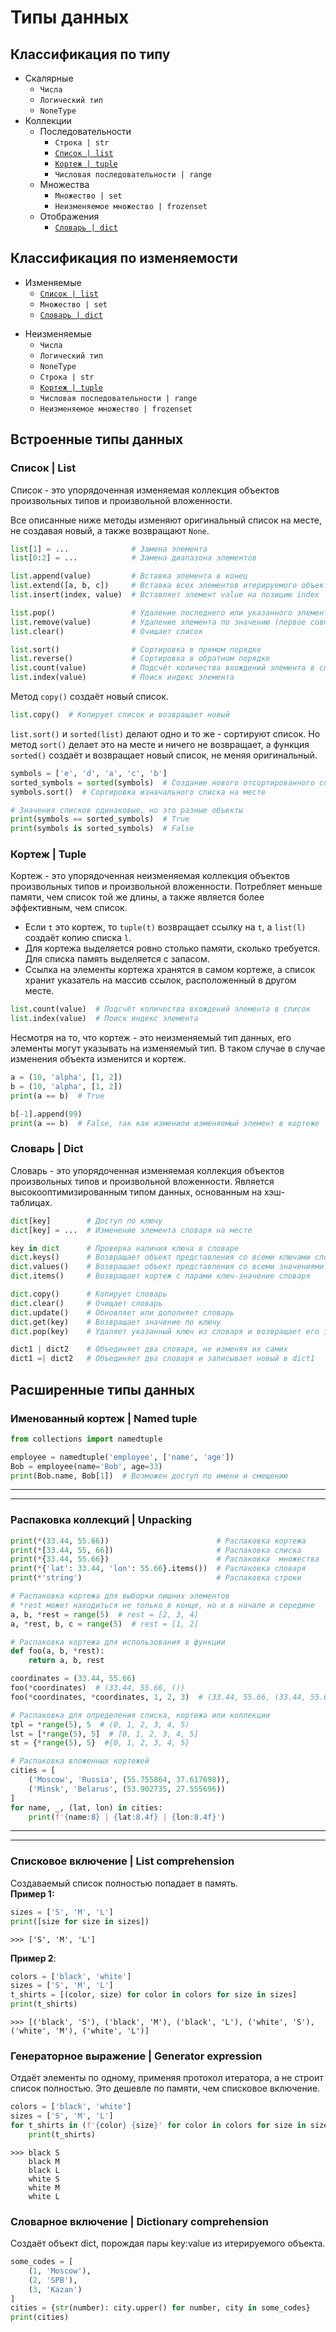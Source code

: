 # Типы данных

## Классификация по типу
- Скалярные
  - `Числа`
  - `Логический тип`
  - `NoneType`
- Коллекции
  - Последовательности
    - `Строка | str`
    - [`Список | list`](https://github.com/Shecspi/cheatsheet-python/edit/master/README.md#список--list)
    - [`Кортеж | tuple`](https://github.com/Shecspi/cheatsheet-python/edit/master/README.md#кортеж--tuple)
    - `Числовая последовательности | range`
  - Множества
    - `Множество | set`
    - `Неизменяемое множество | frozenset`
  - Отображения
    - [`Словарь | dict`](https://github.com/Shecspi/cheatsheet-python/edit/master/README.md#кортеж--tuple)

## Классификация по изменяемости
- Изменяемые
  - [`Список | list`](https://github.com/Shecspi/cheatsheet-python/edit/master/README.md#список--list)
  - `Множество | set`
  - [`Словарь | dict`](https://github.com/Shecspi/cheatsheet-python/edit/master/README.md#кортеж--tuple)
* Неизменяемые
  - `Числа`
  - `Логический тип`
  - `NoneType`
  - `Строка | str`
  - [`Кортеж | tuple`](https://github.com/Shecspi/cheatsheet-python/edit/master/README.md#кортеж--tuple)
  - `Числовая последовательности | range`
  - `Неизменяемое множество | frozenset`

## Встроенные типы данных
### Список | List
Список - это упорядоченная изменяемая коллекция объектов произвольных типов и произвольной вложенности. 

Все описанные ниже методы изменяют оригинальный список на месте, не создавая новый, а также возвращают `None`.
```python
list[1] = ...              # Замена элемента
list[0:2] = ...            # Замена диапазона элементов

list.append(value)         # Вставка элемента в конец
list.extend([a, b, c])     # Вставка всех элементов итерируемого объекта в конец списка
list.insert(index, value)  # Вставляет элемент value на позицию index

list.pop()                 # Удаление последнего или указанного элемента списка
list.remove(value)         # Удаление элемента по значению (первое совпадение)
list.clear()               # Очищает список

list.sort()                # Сортировка в прямом порядке
list.reverse()             # Сортировка в обратном порядке
list.count(value)          # Подсчёт количества вхождений элемента в список
list.index(value)          # Поиск индекс элемента
```

Метод `copy()` создаёт новый список.
```python
list.copy()  # Копирует список и возвращает новый
```

`list.sort()` и `sorted(list)` делают одно и то же - сортируют список. Но метод `sort()` делает это на месте и ничего не возвращает, а функция `sorted()` создаёт и возвращает новый список, не меняя оригинальный.
```python
symbols = ['e', 'd', 'a', 'c', 'b']
sorted_symbols = sorted(symbols)  # Создание нового отсортированного списка
symbols.sort()  # Сортировка изначального списка на месте

# Значения списков одинаковые, но это разные объекты
print(symbols == sorted_symbols)  # True
print(symbols is sorted_symbols)  # False
```

### Кортеж | Tuple
Кортеж - это упорядоченная неизменяемая коллекция объектов произвольных типов и произвольной вложенности. Потребляет меньше памяти, чем список той же длины, а также является более эффективным, чем список.
* Если `t` это кортеж, то `tuple(t)` возвращает ссылку на `t`, a `list(l)` создаёт копию списка `l`.
* Для кортежа выделяется ровно столько памяти, сколько требуется. Для списка память выделяется с запасом.
* Ссылка на элементы кортежа хранятся в самом кортеже, а список хранит указатель на массив ссылок, расположенный в другом месте.
```python
list.count(value)  # Подсчёт количества вхождений элемента в список
list.index(value)  # Поиск индекс элемента
```

Несмотря на то, что кортеж - это неизменяемый тип данных, его элементы могут указывать на изменяемый тип. В таком случае в случае изменения объекта изменится и кортеж.
```python
a = (10, 'alpha', [1, 2])
b = (10, 'alpha', [1, 2])
print(a == b)  # True

b[-1].append(99)
print(a == b)  # False, так как изменили изменяемый элемент в кортеже
```

### Словарь | Dict
Словарь - это упорядоченная изменяемая коллекция объектов произвольных типов и произвольной вложенности. Является высокооптимизированным типом данных, основанным на хэш-таблицах.

```python
dict[key]        # Доступ по ключу
dict[key] = ...  # Изменение элемента словаря на месте

key in dict      # Проверка наличия ключа в словаре
dict.keys()      # Возвращает объект представления со всеми ключами словаря
dict.values()    # Возвращает объект представления со всеми значениями словаря
dict.items()     # Возвращает кортеж с парами ключ-значение словаря

dict.copy()      # Копирует словарь
dict.clear()     # Очищает словарь
dict.update()    # Обновляет или дополняет словарь
dict.get(key)    # Возвращает значение по ключу
dict.pop(key)    # Удаляет указанный ключ из словаря и возвращает его значение

dict1 | dict2    # Объединяет два словаря, не изменяя их самих
dict1 =| dict2   # Объединяет два словаря и записывает новый в dict1
```

## Расширенные типы данных
### Именованный кортеж | Named tuple
```python
from collections import namedtuple

employee = namedtuple('employee', ['name', 'age'])
Bob = employee(name='Bob', age=33)
print(Bob.name, Bob[1])  # Возможен доступ по имени и смещению
```

---
---

### Распаковка коллекций | Unpacking
```python
print(*(33.44, 55.66))                        # Распаковка кортежа
print(*[33.44, 55, 66])                       # Распаковка списка
print(*{33.44, 55.66})                        # Распаковка  множества
print(*{'lat': 33.44, 'lon': 55.66}.items())  # Распаковка словаря
print(*'string')                              # Распаковка строки

# Распаковка кортежа для выборки лишних элементов
# *rest может находиться не только в конце, но и в начале и середине
a, b, *rest = range(5)  # rest = [2, 3, 4]
a, *rest, b, c = range(5)  # rest = [1, 2]

# Распаковка кортежа для использования в функции
def foo(a, b, *rest):
    return a, b, rest

coordinates = (33.44, 55.66)
foo(*coordinates)  # (33.44, 55.66, ())
foo(*coordinates, *coordinates, 1, 2, 3)  # (33.44, 55.66, (33.44, 55.66, 1, 2, 3))

# Распаковка для определения списка, кортежа или коллекции
tpl = *range(5), 5  # (0, 1, 2, 3, 4, 5)
lst = [*range(5), 5]  # [0, 1, 2, 3, 4, 5]
st = {*range(5), 5}  #{0, 1, 2, 3, 4, 5}

# Распаковка вложенных кортежей
cities = [
    ('Moscow', 'Russia', (55.755864, 37.617698)),
    ('Minsk', 'Belarus', (53.902735, 27.555696))
]
for name, _, (lat, lon) in cities:
    print(f'{name:8} | {lat:8.4f} | {lon:8.4f}')
```

---
---

### Списковое включение | List comprehension
Создаваемый список полностью попадает в память.  
**Пример 1:**
```python                                                                                  
sizes = ['S', 'M', 'L']                                                                                         
print([size for size in sizes])
```
`>>> ['S', 'M', 'L']`

**Пример 2**:
```python
colors = ['black', 'white']                                                                                     
sizes = ['S', 'M', 'L']                                                                                         
t_shirts = [(color, size) for color in colors for size in sizes]                                                
print(t_shirts)
```

`>>> [('black', 'S'), ('black', 'M'), ('black', 'L'), ('white', 'S'), ('white', 'M'), ('white', 'L')]`

### Генераторное выражение | Generator expression
Отдаёт элементы по одному, применяя протокол итератора, а не строит список полностью. Это дешевле по памяти, чем списковое включение.
```python
colors = ['black', 'white']                                                                                     
sizes = ['S', 'M', 'L']                                                                                         
for t_shirts in (f'{color} {size}' for color in colors for size in sizes):                                      
    print(t_shirts) 
```

```
>>> black S
    black M
    black L
    white S
    white M
    white L
```

### Словарное включение | Dictionary comprehension
Создаёт объект dict, порождая пары key:value из итерируемого объекта.
```python
some_codes = [
    (1, 'Moscow'),
    (2, 'SPB'),
    (3, 'Kazan')
]
cities = {str(number): city.upper() for number, city in some_codes}
print(cities)
```
